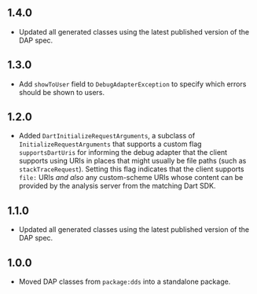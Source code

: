 ## 1.4.0

- Updated all generated classes using the latest published version of the DAP spec.

## 1.3.0

- Add `showToUser` field to `DebugAdapterException` to specify which errors should be shown to users.

## 1.2.0

- Added `DartInitializeRequestArguments`, a subclass of `InitializeRequestArguments` that supports a custom flag `supportsDartUris` for informing the debug adapter that the client supports using URIs in places that might usually be file paths (such as `stackTraceRequest`). Setting this flag indicates that the client supports `file:` URIs _and also_ any custom-scheme URIs whose content can be provided by the analysis server from the matching Dart SDK.

## 1.1.0

- Updated all generated classes using the latest published version of the DAP spec.

## 1.0.0

- Moved DAP classes from `package:dds` into a standalone package.
